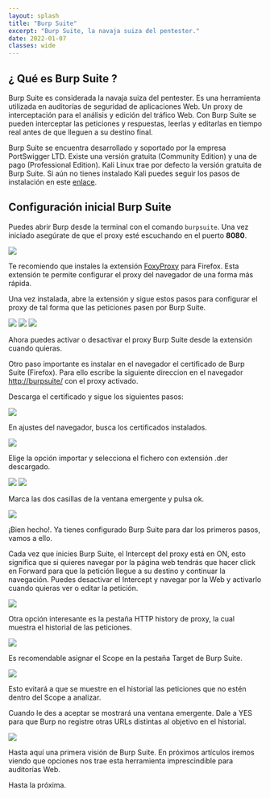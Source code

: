```yaml
---
layout: splash
title: "Burp Suite"
excerpt: "Burp Suite, la navaja suiza del pentester." 
date: 2022-01-07
classes: wide
---
```

## ¿ Qué es Burp Suite ?

Burp Suite es considerada la navaja suiza del pentester. Es una herramienta utilizada en auditorías de seguridad de aplicaciones Web. Un proxy de interceptación
para el análisis y edición del tráfico Web. Con Burp Suite se pueden interceptar las peticiones y respuestas, leerlas y editarlas en tiempo real antes de que lleguen
a su destino final.

Burp Suite se encuentra desarrollado y soportado por la empresa PortSwigger LTD. Existe una versión gratuita (Community Edition) y una de pago (Professional Edition).
Kali Linux trae por defecto la versión gratuita de Burp Suite. Si aún no tienes instalado Kali puedes seguir los pasos de instalación en este [enlace](../laboratorio).

## Configuración inicial Burp Suite

Puedes abrir Burp desde la terminal con el comando `burpsuite`. Una vez iniciado asegúrate de que el proxy esté escuchando en el puerto <strong>8080</strong>.

<img src="../assets/images/burpsuite/proxy.png">

Te recomiendo que instales la extensión [FoxyProxy](https://addons.mozilla.org/es/firefox/addon/foxyproxy-standard/) para Firefox. Esta extensión te permite configurar el proxy del navegador de una forma más rápida.

Una vez instalada, abre la extensión y sigue estos pasos para configurar el proxy de tal forma que las peticiones pasen por Burp Suite.

<img src="../assets/images/burpsuite/foxyproxy1.png">

<img src="../assets/images/burpsuite/foxyproxy3.png">

<img src="../assets/images/burpsuite/foxyproxy4.png">

Ahora puedes activar o desactivar el proxy Burp Suite desde la extensión cuando quieras.

Otro paso importante es instalar en el navegador el certificado de Burp Suite (Firefox). Para ello escribe la siguiente direccion en el navegador [http://burpsuite/](http://burpsuite/) con el proxy activado.

Descarga el certificado y sigue los siguientes pasos:

<img src="../assets/images/burpsuite/proxy2.png">

En ajustes del navegador, busca los certificados instalados.

<img src="../assets/images/burpsuite/proxy3.png">

Elige la opción importar y selecciona el fichero con extensión .der descargado.

<img src="../assets/images/burpsuite/proxy4.png">

<img src="../assets/images/burpsuite/proxy5.png">

Marca las dos casillas de la ventana emergente y pulsa ok.

<img src="../assets/images/burpsuite/proxy6.png">

¡Bien hecho!. Ya tienes configurado Burp Suite para dar los primeros pasos, vamos a ello.

Cada vez que inicies Burp Suite, el Intercept del proxy está en ON, esto significa que si quieres navegar por la página web tendrás que hacer click en Forward para que la petición llegue a su destino
y continuar la navegación. Puedes desactivar el Intercept y navegar por la Web y activarlo cuando quieras ver o editar la petición.

<img src="../assets/images/burpsuite/intercept_on.png">

Otra opción interesante es la pestaña HTTP history de proxy, la cual muestra el historial de las peticiones.

<img src="../assets/images/burpsuite/history_proxy.png">

Es recomendable asignar el Scope en la pestaña Target de Burp Suite.

<img src="../assets/images/burpsuite/target.png">

Esto evitará a que se muestre en el historial las peticiones que no estén dentro del Scope a analizar.

Cuando le des a aceptar se mostrará una ventana emergente. Dale a YES para que Burp no registre otras URLs distintas al objetivo en el historial.

<img src="../assets/images/burpsuite/target2.png">

Hasta aquí una primera visión de Burp Suite. En próximos artículos iremos viendo que opciones nos trae esta herramienta imprescindible para auditorías Web.

Hasta la próxima.









